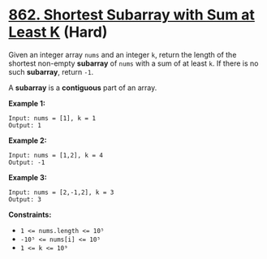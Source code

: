 # [862. Shortest Subarray with Sum at Least K][link] (Hard)

[link]: https://leetcode.com/problems/shortest-subarray-with-sum-at-least-k/

Given an integer array `nums` and an integer `k`, return the length of the shortest non-empty
**subarray** of  `nums` with a sum of at least  `k`. If there is no such **subarray**, return `-1`.

A **subarray** is a **contiguous** part of an array.

**Example 1:**

```
Input: nums = [1], k = 1
Output: 1
```

**Example 2:**

```
Input: nums = [1,2], k = 4
Output: -1
```

**Example 3:**

```
Input: nums = [2,-1,2], k = 3
Output: 3
```

**Constraints:**

- `1 <= nums.length <= 10⁵`
- `-10⁵ <= nums[i] <= 10⁵`
- `1 <= k <= 10⁹`

